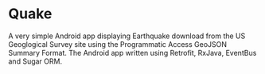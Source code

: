 # Quake
A very simple Android app displaying Earthquake download from the US Geoglogical Survey site using the 
Programmatic Access GeoJSON Summary Format. The Android app written using Retrofit, RxJava, EventBus and 
Sugar ORM.
